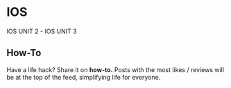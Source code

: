 # IOS

IOS UNIT 2 - IOS UNIT 3

## How-To

Have a life hack? Share it on **how-to.** Posts with the most likes / reviews will be at the top of the feed, simplifying life for everyone.
